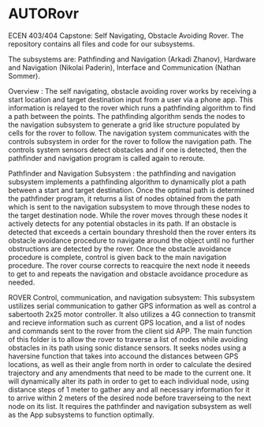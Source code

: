 # AUTORovr
ECEN 403/404 Capstone: Self Navigating, Obstacle Avoiding Rover.
The repository contains all files and code for our subsystems.

The subsystems are: 
Pathfinding and Navigation (Arkadi Zhanov),
Hardware and Navigation (Nikolai Paderin),
Interface and Communication (Nathan Sommer).

Overview : The self navigating, obstacle avoiding rover works by receiving a start location and target destination input from a user via a phone app. This information is relayed to the rover which runs a pathfinding algorithm to find a path between the points. The pathfinding algorithm sends the nodes to the navigation subsystem to generate a grid like structure populated by cells for the rover to follow. The navigation system communicates with the controls subsystem in order for the rover to follow the navigation path. The controls system sensors detect obstacles and if one is detected, then the pathfinder and navigation program is called again to reroute.

Pathfinder and Navigation Subsystem : the pathfinding and navigation subsystem implements a pathfinding algorithm to dynamically plot a path between a start and target destination. Once the optimal path is determined the pathfinder program, it returns a list of nodes obtained from the path which is sent to the navigation subsystem to move through these nodes to the target destination node. While the rover moves through these nodes it actively detects for any potential obstacles in its path. If an obstacle is detected that exceeds a certain boundary threshold then the rover enters its obstacle avoidance procedure to navigate around the object until no further obstructions are detected by the rover. Once the obstacle avoidance procedure is complete, control is given back to the main navigation procedure. The rover course corrects to reacquire the next node it neeeds to get to and repeats the navigation and obstacle avoidance procedure as needed.

ROVER Control, communication, and navigation subsystem: This subsystem ustilizes serial communication to gather GPS information as well as control a sabertooth 2x25 motor controller. It also utilizes a 4G connection to transmit and recieve information such as current GPS location, and a list of nodes and commands sent to the rover from the client sid APP. The main function of this folder is to allow the rover to traverse a list of nodes while avoiding obstacles in its path using sonic distance sensors. It seeks nodes using a haversine function that takes into accound the distances between GPS locations, as well as their angle from north in order to calculate the desired trajectory and any amendments that need to be made to the current one. It will dynamically alter its path in order to get to each individual node, using distance steps of 1 meter to gather any and all necessary information for it to arrive within 2 meters of the desired node before traverseing to the next node on its list. It requires the pathfinder and navigation subsystem as well as the App subsystems to function optimally.

